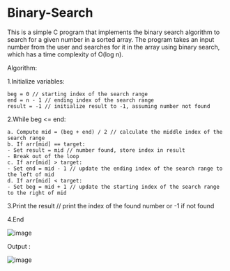 # Binary-Search

This is a simple C program that implements the binary search algorithm to search for a given number in a sorted array. The program takes an input number from the user and searches for it in the array using binary search, which has a time complexity of O(log n).

Algorithm:

1.Initialize variables:

    beg = 0 // starting index of the search range
    end = n - 1 // ending index of the search range
    result = -1 // initialize result to -1, assuming number not found
    
2.While beg <= end:

    a. Compute mid = (beg + end) / 2 // calculate the middle index of the search range
    b. If arr[mid] == target:
    - Set result = mid // number found, store index in result
    - Break out of the loop
    c. If arr[mid] > target:
    - Set end = mid - 1 // update the ending index of the search range to the left of mid
    d. If arr[mid] < target:
    - Set beg = mid + 1 // update the starting index of the search range to the right of mid

3.Print the result // print the index of the found number or -1 if not found

4.End

![image](https://user-images.githubusercontent.com/125783965/234505730-1c9a5d2e-7e80-4542-865f-2e095a2ad222.png)

Output :

![image](https://user-images.githubusercontent.com/125783965/234505823-8991fd1a-25be-4aca-b0fc-f8e17cce3a11.png)
